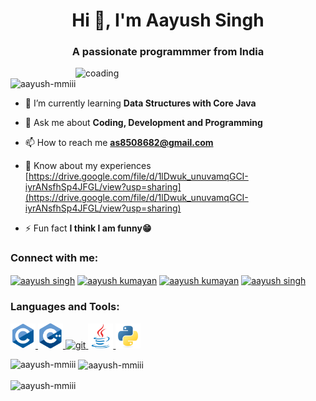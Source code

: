<h1 align="center">Hi 👋, I'm Aayush Singh</h1>
<h3 align="center">A passionate programmmer from India</h3>
<img align="right" alt="coading" width=400 src="https://github.com/Aayush-MMIII/Aayush-MMIII/assets/133792863/ef7f5b46-9069-438b-a95d-5fa1160fe479.gif">
<p align="left"> <img src="https://komarev.com/ghpvc/?username=aayush-mmiii&label=Profile%20views&color=0e75b6&style=flat" alt="aayush-mmiii" /> </p>

- 🌱 I’m currently learning **Data Structures with Core Java**

- 💬 Ask me about **Coding, Development and Programming**

- 📫 How to reach me **as8508682@gmail.com**

- 📄 Know about my experiences [https://drive.google.com/file/d/1lDwuk_unuvamqGCI-iyrANsfhSp4JFGL/view?usp=sharing](https://drive.google.com/file/d/1lDwuk_unuvamqGCI-iyrANsfhSp4JFGL/view?usp=sharing)

- ⚡ Fun fact **I think I am funny😁**

<h3 align="left">Connect with me:</h3>
<p align="left">
<a href="https://linkedin.com/in/aayush singh" target="blank"><img align="center" src="https://raw.githubusercontent.com/rahuldkjain/github-profile-readme-generator/master/src/images/icons/Social/linked-in-alt.svg" alt="aayush singh" height="30" width="40" /></a>
<a href="https://fb.com/aayush kumayan" target="blank"><img align="center" src="https://raw.githubusercontent.com/rahuldkjain/github-profile-readme-generator/master/src/images/icons/Social/facebook.svg" alt="aayush kumayan" height="30" width="40" /></a>
<a href="https://instagram.com/aayush kumayan" target="blank"><img align="center" src="https://raw.githubusercontent.com/rahuldkjain/github-profile-readme-generator/master/src/images/icons/Social/instagram.svg" alt="aayush kumayan" height="30" width="40" /></a>
<a href="https://www.hackerrank.com/aayush singh" target="blank"><img align="center" src="https://raw.githubusercontent.com/rahuldkjain/github-profile-readme-generator/master/src/images/icons/Social/hackerrank.svg" alt="aayush singh" height="30" width="40" /></a>
</p>

<h3 align="left">Languages and Tools:</h3>
<p align="left"> <a href="https://www.cprogramming.com/" target="_blank" rel="noreferrer"> <img src="https://raw.githubusercontent.com/devicons/devicon/master/icons/c/c-original.svg" alt="c" width="40" height="40"/> </a> <a href="https://www.w3schools.com/cpp/" target="_blank" rel="noreferrer"> <img src="https://raw.githubusercontent.com/devicons/devicon/master/icons/cplusplus/cplusplus-original.svg" alt="cplusplus" width="40" height="40"/> </a> <a href="https://git-scm.com/" target="_blank" rel="noreferrer"> <img src="https://www.vectorlogo.zone/logos/git-scm/git-scm-icon.svg" alt="git" width="40" height="40"/> </a> <a href="https://www.java.com" target="_blank" rel="noreferrer"> <img src="https://raw.githubusercontent.com/devicons/devicon/master/icons/java/java-original.svg" alt="java" width="40" height="40"/> </a> <a href="https://www.python.org" target="_blank" rel="noreferrer"> <img src="https://raw.githubusercontent.com/devicons/devicon/master/icons/python/python-original.svg" alt="python" width="40" height="40"/> </a> </p>

<p><img align="left" src="https://github-readme-stats.vercel.app/api/top-langs?username=aayush-mmiii&show_icons=true&locale=en&layout=compact" alt="aayush-mmiii" /></p>

<p>&nbsp;<img align="center" src="https://github-readme-stats.vercel.app/api?username=aayush-mmiii&show_icons=true&locale=en" alt="aayush-mmiii" /></p>

<p><img align="center" src="https://github-readme-streak-stats.herokuapp.com/?user=aayush-mmiii&" alt="aayush-mmiii" /></p>
